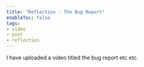 ```yaml
---
title: "Reflection - The Bug Report"
enableToc: false
tags:
- video
- post
- reflection
---
```

I have uploaded a video titled the bug report etc etc.